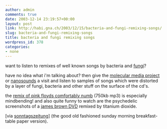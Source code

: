 ```yaml
---
author: admin
comments: true
date: 2003-12-14 23:19:57+00:00
layout: post
link: http://habi.gna.ch/2003/12/15/bacteria-and-fungi-remixing-songs/
slug: bacteria-and-fungi-remixing-songs
title: bacteria and fungi remixing songs
wordpress_id: 378
categories:
- none
---
```


want to listen to remixes of well known songs by bacteria and [fungi](http://dict.leo.org/?search=fungi)?

have no idea what i'm talking about?
then give the [molecular media project](http://www.swin.edu.au/maths/molecularmediaproject/molecularmedia.htm) or [nanosounds](http://www.nanosounds.com/) a visit and listen to samples of songs which were distorted by a layer of fungi, bacteria and other stuff on the surface of the cd's.

the [remix of pink floyds comfortably numb](http://www.swin.edu.au/maths/molecularmediaproject/audio/pinkfloyd-comfortablynumb-molecularcomputing.mp3) (750kb mp3) is especially mindbending! and also quite funny to watch are the psychedelic screenshots of a [james brown DVD](http://www.swin.edu.au/maths/molecularmediaproject/t02carbonb/titaniumdioxide-carbonblack.html) remixed by titanium dioxide.

[via [sonntagszeitung](http://www.sonntagszeitung.ch/dyn/news/multimedia/index.html)] (the good old fashioned sunday morning breakfast-table paper version).
